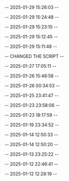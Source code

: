 -- 2025-01-29 15:26:03 -- 

-- 2025-01-29 15:24:48 -- 

-- 2025-01-29 15:23:10 -- 

-- 2025-01-29 15:12:45 -- 

-- 2025-01-29 15:11:48 -- 

-- CHANGED THE SCRIPT --  

-- 2025-01-27 17:05:11 -- 

-- 2025-01-26 15:48:58 -- 

-- 2025-01-26 00:34:53 -- 

-- 2025-01-25 23:41:47 -- 

-- 2025-01-23 23:58:06 -- 

-- 2025-01-23 18:17:59 -- 

-- 2025-01-19 23:34:52 -- 

-- 2025-01-14 12:50:33 -- 

-- 2025-01-14 12:50:20 -- 

-- 2025-01-13 23:25:22 -- 

-- 2025-01-12 22:46:41 -- 

-- 2025-01-12 12:28:19 -- 
